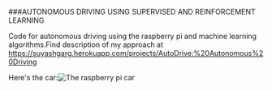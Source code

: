 ###AUTONOMOUS DRIVING USING SUPERVISED AND REINFORCEMENT LEARNING

Code for autonomous driving using the raspberry pi and machine learning algorithms.Find description of my approach at https://suyashgarg.herokuapp.com/projects/AutoDrive:%20Autonomous%20Driving 

Here's the car:![The raspberry pi car](https://github.com/ferbncode/AutoDrive/blob/master/car3.jpg "Car Image 1")
